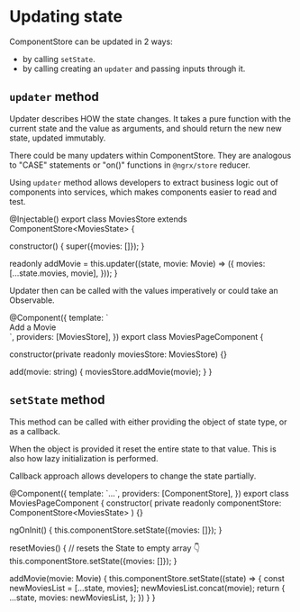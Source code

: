 # Updating state

ComponentStore can be updated in 2 ways:
- by calling `setState`.
- by calling creating an `updater` and passing inputs through it.

## `updater` method

Updater describes HOW the state changes. It takes a pure function with the current state and the value as arguments,
and should return the new new state, updated immutably.

There could be many updaters within ComponentStore. They are analogous to "CASE" statements or "on()" functions in `@ngrx/store` reducer.

Using `updater` method allows developers to extract business logic out of components into services,
which makes components easier to read and test.

<code-example header="movies.store.ts">
@Injectable()
export class MoviesStore extends ComponentStore&lt;MoviesState&gt; {
  
  constructor() {
    super({movies: []});
  }

  readonly addMovie = this.updater((state, movie: Movie) => ({
    movies: [...state.movies, movie],
  }));
}
</code-example>

Updater then can be called with the values imperatively or could take an Observable.

<code-example header="movies-page.component.ts">
@Component({
  template: `
    <div (click)="add('New Movie')">Add a Movie</div>
  `,
  providers: [MoviesStore],
})
export class MoviesPageComponent {

  constructor(private readonly moviesStore: MoviesStore) {}

  add(movie: string) {
    moviesStore.addMovie(movie);
  }
}
</code-example>

## `setState` method

This method can be called with either providing the object of state type, or as a callback.

When the object is provided it reset the entire state to that value. This is also how lazy
initialization is performed.

Callback approach allows developers to change the state partially.

<code-example header="movies-page.component.ts">
@Component({
  template: `...`,
  providers: [ComponentStore],
})
export class MoviesPageComponent {
  constructor(
    private readonly componentStore: ComponentStore&lt;MoviesState&gt;
  ) {}

  ngOnInit() {
    this.componentStore.setState({movies: []});
  }

  resetMovies() {
    //    resets the State to empty array 👇
    this.componentStore.setState({movies: []});
  }

  addMovie(movie: Movie) {
    this.componentStore.setState((state) => {
      const newMoviesList = [...state, movies];
      newMoviesList.concat(movie); 
      return {
        ...state,
        movies: newMoviesList,
      };
    })
  }
}
</code-example>
